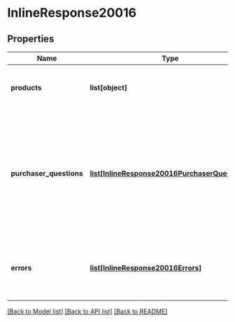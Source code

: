 # InlineResponse20016

## Properties
Name | Type | Description | Notes
------------ | ------------- | ------------- | -------------
**products** | **list[object]** | The individual product available segments.  | 
**purchaser_questions** | [**list[InlineResponse20016PurchaserQuestions]**](InlineResponse20016PurchaserQuestions.md) | Definition of localized questions that will be asked to the purchaser. These questions will be referenced from the products and their availabilities. | [optional] 
**errors** | [**list[InlineResponse20016Errors]**](InlineResponse20016Errors.md) | An array of errors with this request, see the 400 response for further details. | [optional] 

[[Back to Model list]](../README.md#documentation-for-models) [[Back to API list]](../README.md#documentation-for-api-endpoints) [[Back to README]](../README.md)

